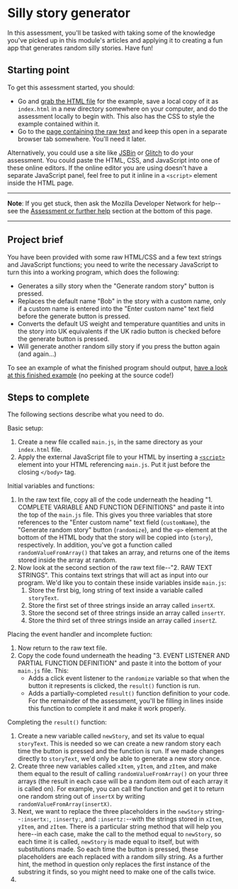 # Silly story generator

In this assessment, you'll be tasked with taking some of the knowledge you've picked up in this module's articles and applying it to creating a fun app that generates random silly stories. Have fun!

## Starting point

To get this assessment started, you should:

* Go and [grab the HTML file](https://github.com/mdn/learning-area/blob/master/javascript/introduction-to-js-1/assessment-start/index.html) for the example, save a local copy of it as `index.html` in a new directory somewhere on your computer, and do the assessment locally to begin with. This also has the CSS to style the example contained within it.
* Go to the [page containing the raw text](https://github.com/mdn/learning-area/blob/master/javascript/introduction-to-js-1/assessment-start/raw-text.txt) and keep this open in a separate browser tab somewhere. You'll need it later.

Alternatively, you could use a site like [JSBin](https://jsbin.com/?html,output) or [Glitch](https://glitch.com/dashboard?group=owned&sortColumn=boost&sortDirection=DESC&page=1&showAll=false&filterDomain=) to do your assessment. You could paste the HTML, CSS, and JavaScript into one of these online editors. If the online editor you are using doesn't have a separate JavaScript panel, feel free to put it inline in a `<script>` element inside the HTML page.

<hr>

**Note**: If you get stuck, then ask the Mozilla Developer Network for help--see the [Assessment or further help]() section at the bottom of this page.

<hr>

## Project brief

You have been provided with some raw HTML/CSS and a few text strings and JavaScript functions; you need to write the necessary JavaScript to turn this into a working program, which does the following:

* Generates a silly story when the "Generate random story" button is pressed.
* Replaces the default name "Bob" in the story with a custom name, only if a custom name is entered into the "Enter custom name" text field before the generate button is pressed.
* Converts the default US weight and temperature quantities and units in the story into UK equivalents if the UK radio button is checked before the generate button is pressed.
* Will generate another random silly story if you press the button again (and again...)

To see an example of what the finished program should output, [have a look at this finished example](https://mdn.github.io/learning-area/javascript/introduction-to-js-1/assessment-finished/) (no peeking at the source code!)

## Steps to complete

The following sections describe what you need to do.

Basic setup:

1. Create a new file ccalled `main.js`, in the same directory as your `index.html` file.
2. Apply the external JavaScript file to your HTML by inserting a [`<script>`](https://developer.mozilla.org/en-US/docs/Web/HTML/Element/script) element into your HTML referencing `main.js`. Put it just before the closing `</body>` tag.

Initial variables and functions:

1. In the raw text file, copy all of the code underneath the heading "1. COMPLETE VARIABLE AND FUNCTION DEFINITIONS" and paste it into the top of the `main.js` file. This gives you three variables that store references to the "Enter custom name" text field (`customName`), the "Generate random story" button (`randomize`), and the `<p>` element at the bottom of the HTML body that the story will be copied into (`story`), respectively. In addition, you've got a function called `randomValueFromArray()` that takes an array, and returns one of the items stored inside the array at random.
2. Now look at the second section of the raw text file--"2. RAW TEXT STRINGS". This contains text strings that will act as input into our program. We'd like you to contain these inside variables inside `main.js`:
    1. Store the first big, long string of text inside a variable called `storyText`.
    2. Store the first set of three strings inside an array called `insertX`.
    3. Store the second set of three strings inside an array called `insertY`.
    4. Store the third set of three strings inside an array called `insertZ`.

Placing the event handler and incomplete fuction:

1. Now return to the raw text file.
2. Copy the code found underneath the heading "3. EVENT LISTENER AND PARTIAL FUNCTION DEFINITION" and paste it into the bottom of your `main.js` file. This:
    - Adds a click event listener to the `randomize` variable so that when the button it represents is clicked, the `result()` function is run.
    - Adds a partially-completed `result()` function definition to your code. For the remainder of the assessment, you'll be filling in lines inside this function to complete it and make it work properly.

Completing the `result()` function:

1. Create a new variable called `newStory`, and set its value to equal `storyText`. This is needed so we can create a new random story each time the button is pressed and the function is run. If we made changes directly to `storyText`, we'd only be able to generate a new story once.
2. Create three new variables called `xItem`, `yItem`, and `zItem`, and make them equal to the result of calling `randomValueFromArray()` on your three arrays (the result in each case will be a random item out of each array it is called on). For example, you can call the function and get it to return one random string out of `insertX` by writing `randomValueFromArray(insertX)`.
3. Next, we want to replace the three placeholders in the `newStory` string--`:insertx:`, `:inserty:`, and `:insertz:`--with the strings stored in `xItem`, `yItem`, and `zItem`. There is a particular string method that will help you here--in each case, make the call to the method equal to `newStory`, so each time it is called, `newStory` is made equal to itself, but with substitutions made. So each time the button is pressed, these placeholders are each replaced with a random silly string. As a further hint, the method in question only replaces the first instance of the substring it finds, so you might need to make one of the calls twice.
4. 



<!-- Don't forget to link to this "Assessment or further help" from the top of the page. -->